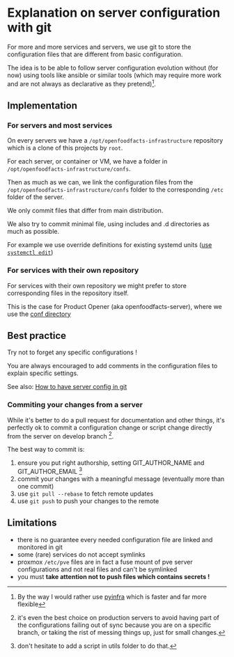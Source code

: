 # Explanation on server configuration with git

For more and more services and servers, we use git to store the configuration files that are different from basic configuration.

The idea is to be able to follow server configuration evolution without (for now) using tools like ansible or similar tools (which may require more work and are not always as declarative as they pretend)[^pyinfra].

[^pyinfra]: By the way I would rather use [pyinfra](https://docs.pyinfra.com/en/2.x/) which is faster and far more flexible

## Implementation

### For servers and most services

On every servers we have a `/opt/openfoodfacts-infrastructure` repository which is a clone of this projects by `root`.

For each server, or container or VM, we have a folder in `/opt/openfoodfacts-infrastructure/confs`.

Then as much as we can, we link the configuration files from the `/opt/openfoodfacts-infrastructure/confs` folder to the corresponding `/etc` folder of the server.

We only commit files that differ from main distribution.

We also try to commit minimal file, using includes and .d directories as much as possible.

For example we use override definitions for existing systemd units ([use `systemctl edit`](https://www.freedesktop.org/software/systemd/man/latest/systemctl.html#edit%20UNIT%E2%80%A6))

### For services with their own repository

For services with their own repository we might prefer to store corresponding files in the repository itself.

This is the case for Product Opener (aka openfoodfacts-server), where we use the [conf directory](https://github.com/openfoodfacts/openfoodfacts-server/tree/main/conf)

## Best practice

Try not to forget any specific configurations !

You are always encouraged to add comments in the configuration files to explain specific settings.

See also: [How to have server config in git](./how-to-have-server-config-in-git.md)

### Commiting your changes from a server

While it's better to do a pull request for documentation and other things,
it's perfectly ok to commit a configuration change or script change directly from the server on develop branch [^commit_develop].

The best way to commit is:
1. ensure you put right authorship, setting GIT_AUTHOR_NAME and GIT_AUTHOR_EMAIL [^git_author]
2. commit your changes with a meaningful message (eventually more than one commit)
3. use `git pull --rebase` to fetch remote updates
4. use `git push` to push your changes to the remote


[^commit_develop]: it's even the best choice on production servers 
to avoid having part of the configurations failing out of sync because you are on a specific branch,
or taking the rist of messing things up, just for small changes.

[^git_author]: don't hesitate to add a script in utils folder to do that.
## Limitations

* there is no guarantee every needed configuration file are linked and monitored in git
* some (rare) services do not accept symlinks
* proxmox `/etc/pve` files are in fact a fuse mount of pve server configurations and not real files and can't be symlinked
* you must **take attention not to push files which contains secrets !**
